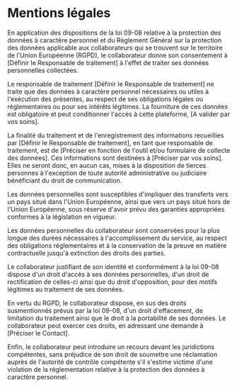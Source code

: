 # Mentions légales




En application des dispositions de la loi 09-08 relative à la protection des données à caractère personnel et du Règlement Général sur la protection des données applicable aux collaborateurs qui se trouvent sur le territoire de l'Union Européenne (RGPD), le collaborateur donne son consentement à [Définir le Responsable de traitement] à l'effet de traiter ses données personnelles collectées.

Le responsable de traitement [Définir le Responsable de traitement] ne traite que des données à caractère personnel nécessaires ou utiles à l'exécution des présentes, au respect de ses obligations légales ou réglementaires ou pour ses intérêts légitimes. La fourniture de ces données est obligatoire et peut conditionner l'accès à cette plateforme, [A valider par vos soins].

La finalité du traitement et de l'enregistrement des informations recueillies par [Définir le Responsable de traitement], en tant que responsable de traitement, est de [Préciser en fonction de l'outil et/ou formulaire de collecte des données]. Ces informations sont destinées à [Préciser par vos soins]. Elles ne seront donc, en aucun cas, mises à la disposition de tierces personnes à l'exception de toute autorité administrative ou judiciaire bénéficiant du droit de communication.

Les données personnelles sont susceptibles d'impliquer des transferts vers un pays situé dans l'Union Européenne, ainsi que vers un pays situé hors de l'Union Européenne, sous réserve d'avoir prévu des garanties appropriées conformes à la législation en vigueur.

Les données personnelles du collaborateur sont conservées pour la plus longue des durées nécessaires à l'accomplissement du service, au respect des obligations réglementaires et à la conservation de la preuve en matière contractuelle jusqu'à extinction des droits des parties.

Le collaborateur justifiant de son identité et conformément à la loi 09-08 dispose d'un droit d'accès à ses données personnelles, d'un droit de rectification de celles-ci ainsi que du droit d'opposition, pour des motifs légitimes au traitement de ses données.

En vertu du RGPD, le collaborateur dispose, en sus des droits susmentionnés prévus par la loi 09-08, d'un droit d'effacement, de limitation du traitement ainsi que le droit à la portabilité de ses données. Le collaborateur peut exercer ces droits, en adressant une demande à [Préciser le Contact].

Enfin, le collaborateur peut introduire un recours devant les juridictions compétentes, sans préjudice de son droit de soumettre une réclamation auprès de l'autorité de contrôle compétente s'il s'estime victime d'une violation de la réglementation relative à la protection des données à caractère personnel.








